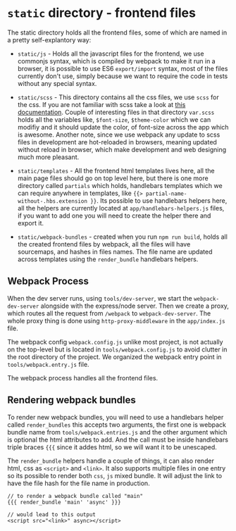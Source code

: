 # `static` directory - frontend files

The static directory holds all the frontend files,
some of which are named in a pretty self-explantory way:
  * `static/js` - Holds all the javascript files for the frontend,
  we use commonjs syntax, which is compiled by webpack to make it run in
  a browser, it is possible to use ES6 `export/import` syntax, most of the files
  currently don't use, simply because we want to require the code in tests
  without any special syntax.

  * `static/scss` - This directory contains all the css files, we use `scss` for the
  css. If you are not familiar with scss take a look at [this documentation](https://sass-lang.com/guide).
  Couple of interesting files in that directory `var.scss` holds all the variables like, `$font-size`, `$theme-color`
  which we can modifiy and it should update the color, of font-size across the app which is awesome.
  Another note, since we use webpack any update to scss files in development are hot-reloaded in browsers,
  meaning updated without reload in browser, which make development and web designing much more pleasant.

  * `static/templates` - All the frontend html templates lives here, all the main page files should
  go on top level here, but there is one more directory called `partials` which holds, handlebars templates
  which we can require anywhere in templates, like `{{> partial-name-without-.hbs.extension }}`. Its possible
  to use handlebars helpers here, all the helpers are currently located at `app/handlebars-helpers.js` files,
  if you want to add one you will need to create the helper there and export it.

  * `static/webpack-bundles` - created when you run `npm run build`, holds all the created
frontend files by webpack, all the files will have sourcemaps, and hashes in files names. The file name are updated
  across templates using the `render_bundle` handlebars helpers.

## Webpack Process

When the dev server runs, using `tools/dev-server`, we start the `webpack-dev-server`
alongside with the express/node server. Then we create a proxy, which routes all the request
from `/webpack` to `webpack-dev-server`. The whole proxy thing is done using `http-proxy-middleware`
in the `app/index.js` file.

The webpack config `webpack.config.js` unlike most project, is not actually on
the top-level but is located in `tools/webpack.config.js` to avoid clutter in the root
directory of the project. We organized the webpack entry point in `tools/webpack.entry.js`
file.

The webpack process handles all the frontend files.

## Rendering webpack bundles

To render new webpack bundles, you will need to use a handlebars helper called
`render_bundles` this accepts two arguments, the first one is webpack bundle name
from `tools/webpack.entries.js` and the other argument which is optional the html
attributes to add. And the call must be inside handlebars triple braces `{{{` since
it addes html,  so we will want it to be unescaped.

The `render_bundle` helpers handle a couple of things, it can also render html, css
as `<script>` and `<link>`. It also supports multiple files in one entry so its possible
to render both `css`, `js` mixed bundle. It will adjust the link to have the file hash 
for the file name in production.

```
// to render a webpack bundle called "main"
{{{ render_bundle 'main' 'async' }}}

// would lead to this output
<script src="<link>" async></script>
```
